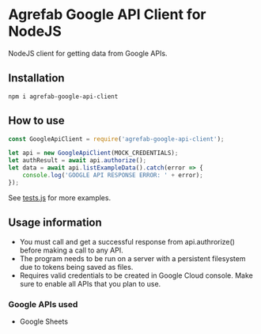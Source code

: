 # Agrefab Google API Client for NodeJS
NodeJS client for getting data from Google APIs.

## Installation
`npm i agrefab-google-api-client`

## How to use
```javascript
const GoogleApiClient = require('agrefab-google-api-client');

let api = new GoogleApiClient(MOCK_CREDENTIALS);
let authResult = await api.authorize();
let data = await api.listExampleData().catch(error => {
    console.log('GOOGLE API RESPONSE ERROR: ' + error);
});
```
See [tests.js](tests.js) for more examples.

## Usage information
* You must call and get a successful response from api.authrorize() before making a call to any API.
*  The program needs to be run on a server with a persistent filesystem due to tokens being saved as files.
* Requires valid credentials to be created in Google Cloud console. Make sure to enable all APIs that you plan to use.

### Google APIs used
* Google Sheets